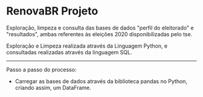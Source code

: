 # RenovaBR Projeto
Exploração, limpeza e consulta das bases de dados "perfil do eleitorado" e "resultados", ambas referentes às eleições 2020 disponibilizadas pelo tse.

Exploração e Limpeza realizada através da Linguagem Python, e consultadas realizadas através da linguagem SQL.

------------------

Passo a passo do processo:

- Carregar as bases de dados através da biblioteca pandas no Python, criando assim, um DataFrame. 


